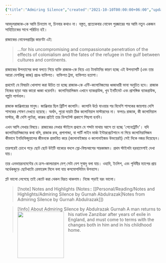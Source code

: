 ```yaml
---
{"title":"Admiring Silence","created":"2021-10-10T00:00:00+06:00","updated":"2023-07-10T15:18:12+06:00","read_count":1,"authors":["Abdulrazak Gurnah"],"isbn10":1565843495,"rating":5,"reviewed":true,"log":[{"status":"Read","timestamp":"2021-10-11T00:00:00+06:00"},{"status":"To Read","timestamp":"2021-10-10T00:00:00+06:00"}],"tags":["african","colonialism","european","novel"],"status":"Read","dg-publish":true,"dg-note-icon":2,"cover":"https://images-na.ssl-images-amazon.com/images/S/compressed.photo.goodreads.com/books/1328752403i/77819.jpg","dg-path":"Reading/Books/Read/Admiring Silence by Abdulrazak Gurnah.md","permalink":"/reading/books/read/admiring-silence-by-abdulrazak-gurnah/","dgPassFrontmatter":true,"noteIcon":2}
---
```


আবদুলরাজাক-কে আমি চিনতাম না, চিনবার কথাও না। বস্তুত, প্রত্যেকবার নোবেল পুরষ্কারের পর আমি নতুন একজন সাহিত্যিকের সাথে পরিচিত হই।

রাজাকের নোবেলপ্রাপ্তির কারণটা এই:

> …for his uncompromising and compassionate penetration of the effects of colonialism and the fates of the refugee in the gulf between cultures and continents.

রাজাকের উপন্যাসের কথা বলতে গিয়ে ব্যক্তি রাজাক-কে নিয়ে এত টানাটানির কারণ হচ্ছে এই উপন্যাসটি (এবং তার আরো বেশকিছু কাজ) প্রচণ্ড ব্যক্তিগত। ব্যক্তিগত ট্রমা, ব্যক্তিগত হতাশা।

প্রথমেই যে বিষয়টা খোলাসা করা উচিত তা হচ্ছে রাজাক-কে এন্টি-কলোনিজমের ধ্বজাধারী ভাবা অনুচিত হবে। রাজাক নিজের ছাড়া আর কারো ধ্বজা ধরেননি। কলোনিয়ালিজম এখানে ব্যাকগ্রাউন্ড, খুব ইনটিমেট এবং প্রাসঙ্গিক ব্যাকগ্রাউন্ড, গল্পটা পার্সনাল।

রাজাক জাঞ্জিবারের মানুষ। জাঞ্জিবার ছিল ব্রিটিশ কলোনি। কলোনি উঠে যাওয়ার পর বিদেশি শাসকের জায়গায় দেশি শাসকের শোষণ দেখতে হয়েছে। অর্থাৎ, পুরো দায়টা ঠিক কলোনিয়াল মাস্টারদের না। ফলতঃ রাজাক, কী কলোনিয়াল মাস্টার, কী দেশি লুটেরা, কারুর প্রতিই তার ডিসটেস্ট প্রকাশে পিছপা হননি।

এখন আসি লেখার বিষয়ে। রাজাকের লেখার স্টাইলে প্রথমে যে শব্দটা মাথায় আসে তা হচ্ছে 'পেনেট্রেটিং'। যদি কলোনিয়ালিজমের কথা বলি, রাজাক রঅ, প্রপাগান্ডা, বা পার্টি লাইন মার্কা ইন্টারপ্রেটেশানে না গিয়ে কলোনিয়ালিজম কীভাবে ইনডিভিজুয়ালের জীবনকে প্রভাবিত করে (কলোনাইজার ও কলোনাইজড উভয়েরই) সেই দিকে নজর দিয়েছেন।

তারপরেই চোখে পড়ে ছোট ছোট উইটি বাক্যের বদলে স্লো-বিল্ডআপের সারকাজম। প্রথম স্টাইলটা হরহামেশাই দেখা যায়। 

তার এনভায়রনমেন্টের যে ক্রস-কালচারাল মেশ্ সেটা বেশ সুস্বাদু বলা যায়। ওহাবি, ইংলিশ, এবং পৃথিবীর ম্যাপের প্রায় অর্ধেকজুড়ে ছোটখাটো রেফারেন্স মিলে বলা যায় কসমোপলিটান উপন্যাস।

প্লট ভালো লেগেছে তাই ক্যোট করা থেকল বিরত থাকলাম। নিজে পড়াই বরং ভালো।

> [!note] Notes and Highlights
> (Notes:: [[Personal/Reading/Notes and Highlights/Admiring Silence by Gurnah Abdulrazak\|Notes from Admiring Silence by Gurnah Abdulrazak]])

> [!info] About Admiring Silence by Abdulrazak Gurnah
> <img src="https://images-na.ssl-images-amazon.com/images/S/compressed.photo.goodreads.com/books/1328752403i/77819.jpg" style="float: left; width: 150px; height: auto; margin-right: 1em;" /> A man returns to his native Zanzibar after years of exile in England, and must come to terms with the changes both in him and in his childhood home.
